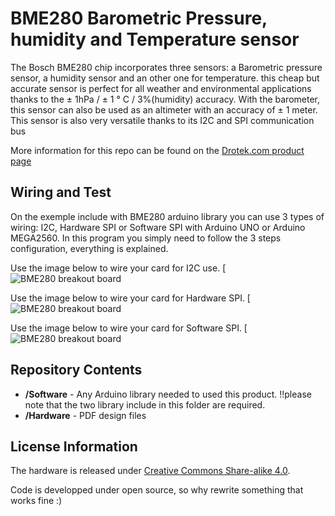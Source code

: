 BME280 Barometric Pressure, humidity and Temperature sensor
==================================================


The Bosch BME280 chip incorporates three sensors: a Barometric pressure sensor, a humidity sensor and an other one for temperature.
this cheap but accurate sensor is perfect for all weather and environmental applications thanks to the ± 1hPa / ± 1 ° C / 3%(humidity) accuracy.
With the barometer, this sensor can also be used as an altimeter with an accuracy of ± 1 meter.
This sensor is also very versatile thanks to its I2C and SPI communication bus

More information for this repo can be found on the [Drotek.com product page](http://www.drotek.com/shop/en/home/757-bme280-breakout-board.html)

Wiring and Test
-------------------
On the exemple include with BME280 arduino library you can use 3 types of wiring: I2C, Hardware SPI or Software SPI with Arduino UNO or Arduino MEGA2560.
In this program you simply need to follow the 3 steps configuration, everything is explained.

Use the image below to wire your card for I2C use. 
[![BME280 breakout board](http://www.drotek.com/ftp/photo/drotek%20bmp280%20I2C.jpg)

Use the image below to wire your card for Hardware SPI. 
[![BME280 breakout board](http://www.drotek.com/ftp/photo/drotek%20bmp280%20SPI%20hard.jpg)

Use the image below to wire your card for Software SPI. 
[![BME280 breakout board](http://www.drotek.com/ftp/photo/drotek%20bmp280%20SPI%20soft.jpg)

Repository Contents
-------------------
* **/Software** - Any Arduino library needed to used this product. !!please note that the two library include in this folder are required.
* **/Hardware** - PDF design files

License Information
-------------------
The hardware is released under [Creative Commons Share-alike 4.0](http://creativecommons.org/licenses/by-sa/4.0/).  

Code is developped under open source, so why rewrite something that works fine :) 
